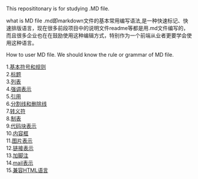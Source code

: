 This reposititonary is for studying .MD file.

what is MD file
.md即markdown文件的基本常用编写语法,是一种快速标记、快速排版语言，现在很多前段项目中的说明文件readme等都是用.md文件编写的，
而且很多企业也在在鼓励使用这种编辑方式，特别作为一个前端从业者更要学会使用这种语言。

How to user MD file.
We should know the rule or grammar of MD file.

1.[基本符号和规则](https://github.com/pactera-testing-wangyuzheng/Study_MD_files/blob/master/1.%E5%9F%BA%E6%9C%AC%E7%AC%A6%E5%8F%B7.md)<BR>
2.[标题](https://github.com/pactera-testing-wangyuzheng/Study_MD_files/blob/master/2.%E6%A0%87%E9%A2%98.md)<BR>
3.[列表](https://github.com/pactera-testing-wangyuzheng/Study_MD_files/blob/master/3.%E5%88%97%E8%A1%A8.md)<BR>
4.[强调表示](https://github.com/pactera-testing-wangyuzheng/Study_MD_files/blob/master/4.%E5%BC%BA%E8%B0%83%E8%A1%A8%E7%A4%BA.md)<BR>
5.[引用](https://github.com/pactera-testing-wangyuzheng/Study_MD_files/blob/master/5.%E5%BC%95%E7%94%A8.md)<BR>
6.[分割线和删除线](https://github.com/pactera-testing-wangyuzheng/Study_MD_files/blob/master/6.%E5%88%86%E5%89%B2%E7%BA%BF%E5%92%8C%E5%88%A0%E9%99%A4%E7%BA%BF.md)<BR>
7.[转义符](https://github.com/pactera-testing-wangyuzheng/Study_MD_files/blob/master/7.%E8%BD%AC%E4%B9%89%E7%AC%A6.md)<BR>
8.[制表](https://github.com/pactera-testing-wangyuzheng/Study_MD_files/blob/master/8.%E5%88%B6%E8%A1%A8.md)<BR>
9.[代码块表示]()<BR>
10.[内容框]()<BR>
11.[图片表示]()<BR>
12.[链接表示]()<BR>
13.[加脚注]()<BR>
14.[mail表示]()<BR>
15.[兼容HTML语言]()<BR>
